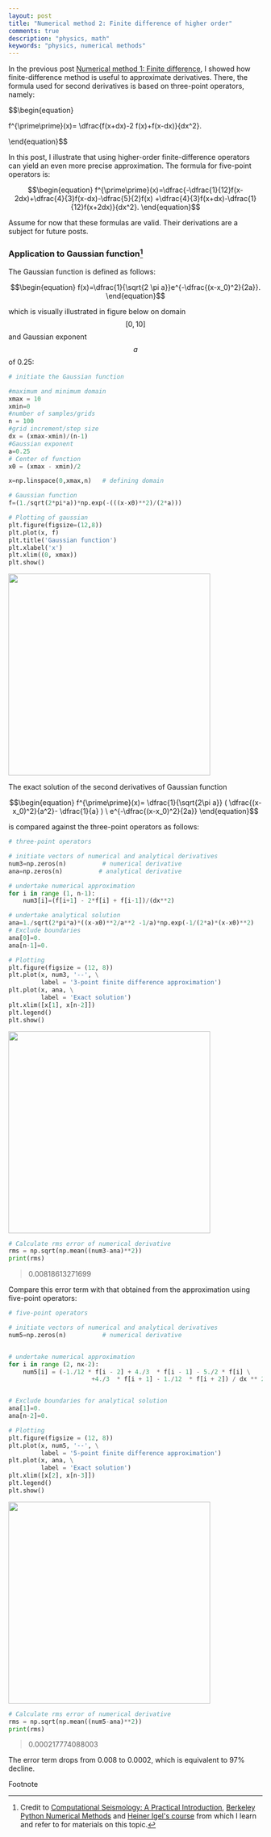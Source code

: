 ```yaml
---
layout: post
title: "Numerical method 2: Finite difference of higher order"
comments: true
description: "physics, math"
keywords: "physics, numerical methods"
---
```



In the previous post [Numerical method 1: Finite difference](https://zul.rocks/finite-difference), I showed how finite-difference method is useful to approximate derivatives. There, the formula used for second derivatives is based on three-point operators, namely:

$$\begin{equation}

f^{\prime\prime}(x)= \dfrac{f(x+dx)-2 f(x)+f(x-dx)}{dx^2}.

\end{equation}$$

In this post, I illustrate that using higher-order finite-difference operators can yield an even more precise approximation. The formula for five-point operators is:

$$\begin{equation}
f^{\prime\prime}(x)=\dfrac{-\dfrac{1}{12}f(x-2dx)+\dfrac{4}{3}f(x-dx)-\dfrac{5}{2}f(x) +\dfrac{4}{3}f(x+dx)-\dfrac{1}{12}f(x+2dx)}{dx^2}.
\end{equation}$$

Assume for now that these formulas are valid. Their derivations are a subject for future posts.

### Application to Gaussian function[^1]

The Gaussian function is defined as follows:

$$\begin{equation} 
f(x)=\dfrac{1}{\sqrt{2 \pi a}}e^{-\dfrac{(x-x_0)^2}{2a}}.
\end{equation}$$

which is visually illustrated in figure below on domain $$[0,10]$$ and Gaussian exponent $$a$$ of 0.25:

```python
# initiate the Gaussian function

#maximum and minimum domain
xmax = 10
xmin=0
#number of samples/grids
n = 100
#grid increment/step size
dx = (xmax-xmin)/(n-1)
#Gaussian exponent
a=0.25
# Center of function
x0 = (xmax - xmin)/2

x=np.linspace(0,xmax,n)   # defining domain

# Gaussian function           
f=(1./sqrt(2*pi*a))*np.exp(-(((x-x0)**2)/(2*a)))

# Plotting of gaussian
plt.figure(figsize=(12,8))
plt.plot(x, f)
plt.title('Gaussian function')
plt.xlabel('x')
plt.xlim((0, xmax))
plt.show()
```
<img src="https://raw.githubusercontent.com/zulfadz/zulfadz.github.io/master/pictures/gauss0.png" width="400"/>

The exact solution of the second derivatives of Gaussian function 

$$\begin{equation} 
f^{\prime\prime}(x)= \dfrac{1}{\sqrt{2\pi a}} ( \dfrac{(x-x_0)^2}{a^2}- \dfrac{1}{a} ) \ e^{-\dfrac{(x-x_0)^2}{2a}}
\end{equation}$$

is compared against the three-point operators as follows:

```python
# three-point operators

# initiate vectors of numerical and analytical derivatives
num3=np.zeros(n)          # numerical derivative
ana=np.zeros(n)          # analytical derivative

# undertake numerical approximation
for i in range (1, n-1):
    num3[i]=(f[i+1] - 2*f[i] + f[i-1])/(dx**2)

# undertake analytical solution
ana=1./sqrt(2*pi*a)*((x-x0)**2/a**2 -1/a)*np.exp(-1/(2*a)*(x-x0)**2)
# Exclude boundaries
ana[0]=0.
ana[n-1]=0.

# Plotting 
plt.figure(figsize = (12, 8))
plt.plot(x, num3, '--', \
         label = '3-point finite difference approximation')
plt.plot(x, ana, \
         label = 'Exact solution')
plt.xlim([x[1], x[n-2]])
plt.legend()
plt.show()
```
<img src="https://raw.githubusercontent.com/zulfadz/zulfadz.github.io/master/pictures/gauss1.png" width="400"/>

```python
# Calculate rms error of numerical derivative
rms = np.sqrt(np.mean((num3-ana)**2))
print(rms)
```
> 0.00818613271699

Compare this error term with that obtained from the approximation using five-point operators:

```python
# five-point operators

# initiate vectors of numerical and analytical derivatives
num5=np.zeros(n)          # numerical derivative


# undertake numerical approximation
for i in range (2, nx-2):
    num5[i] = (-1./12 * f[i - 2] + 4./3  * f[i - 1] - 5./2 * f[i] \
                       +4./3  * f[i + 1] - 1./12  * f[i + 2]) / dx ** 2


# Exclude boundaries for analytical solution
ana[1]=0.
ana[n-2]=0.

# Plotting 
plt.figure(figsize = (12, 8))
plt.plot(x, num5, '--', \
         label = '5-point finite difference approximation')
plt.plot(x, ana, \
         label = 'Exact solution')
plt.xlim([x[2], x[n-3]])
plt.legend()
plt.show()
```
<img src="https://raw.githubusercontent.com/zulfadz/zulfadz.github.io/master/pictures/gauss2.png" width="400"/>

```python
# Calculate rms error of numerical derivative
rms = np.sqrt(np.mean((num5-ana)**2))
print(rms)
```
> 0.000217774088003

The error term drops from 0.008 to 0.0002, which is equivalent to 97% decline.

Footnote

[^1]: Credit to [Computational Seismology: A Practical Introduction](https://www.amazon.com/Computational-Seismology-Introduction-Heiner-Igel/dp/0198717415), [Berkeley Python Numerical Methods](https://pythonnumericalmethods.berkeley.edu/notebooks/Index.html) and [Heiner Igel's course](https://www.coursera.org/learn/computers-waves-simulations) from which I learn and refer to for materials on this topic.



